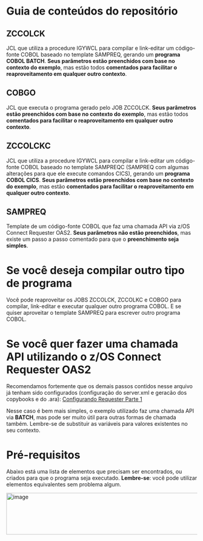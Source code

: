 # Guia de conteúdos do repositório

## ZCCOLCK

JCL que utiliza a procedure IGYWCL para compilar e link-editar um código-fonte COBOL baseado no template SAMPREQ, gerando um **programa COBOL BATCH**. **Seus parâmetros estão preenchidos com base no contexto do exemplo**, mas estão todos **comentados para facilitar o reaproveitamento em qualquer outro contexto**.

## COBGO

JCL que executa o programa gerado pelo JOB ZCCOLCK. **Seus parâmetros estão preenchidos com base no contexto do exemplo**, mas estão todos **comentados para facilitar o reaproveitamento em qualquer outro contexto**.

## ZCCOLCKC

JCL que utiliza a procedure IGYWCL para compilar e link-editar um código-fonte COBOL baseado no template SAMPREQC (SAMPREQ com algumas alterações para que ele execute comandos CICS), gerando um **programa COBOL CICS**. **Seus parâmetros estão preenchidos com base no contexto do exemplo**, mas estão **comentados para facilitar o reaproveitamento em qualquer outro contexto**.

## SAMPREQ

Template de um código-fonte COBOL que faz uma chamada API via z/OS Connect Requester OAS2. **Seus parâmetros não estão preenchidos**, mas existe um passo a passo comentado para que o **preenchimento seja simples**.

# Se você deseja compilar outro tipo de programa

Você pode reaproveitar os JOBS ZCCOLCK, ZCCOLKC e COBGO para compilar, link-editar e executar qualquer outro programa COBOL. E se quiser aproveitar o template SAMPREQ para escrever outro programa COBOL.

# Se você quer fazer uma chamada API utilizando o z/OS Connect Requester OAS2

Recomendamos fortemente que os demais passos contidos nesse arquivo já tenham sido configurados (configuração do server.xml e geracão dos copybooks e do .ara): [Configurando Requester Parte 1](https://github.com/gabriel-paiva17/Compilar-Linkeditar-E-Executar-COBOL/blob/main/configs-para-zcee-req/Configurando%20um%20API%20Requester%20em%20OAS%202%20-%20Parte%201.pdf)

Nesse caso é bem mais simples, o exemplo utilizado faz uma chamada API via **BATCH**, mas pode ser muito útil para outras formas de chamada também. Lembre-se de substituir as variáveis para valores existentes no seu contexto.

# Pré-requisitos

Abaixo está uma lista de elementos que precisam ser encontrados, ou criados para que o programa seja executado. **Lembre-se**: você pode utilizar elementos equivalentes sem problema algum.

<img width="1099" height="110" alt="image" src="https://github.com/user-attachments/assets/53be47d5-df9f-493b-a86c-bcc55f271323" />
